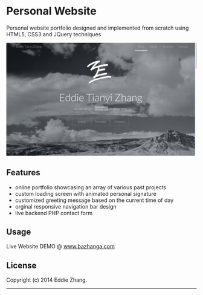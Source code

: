 Personal Website
===========

Personal website portfolio designed and implemented from scratch using HTML5, CSS3 and JQuery techniques

![alt='loading_screen.png'](loading_screen.png)

Features
------------

+ online portfolio showcasing an array of various past projects
+ custom loading screen with animated personal signature
+ customized greeting message based on the current time of day 
+ orginal responsive navigation bar design
+ live backend PHP contact form 

Usage
------------

Live Website DEMO @ www.bazhanga.com

License
-------------

Copyright (c) 2014 Eddie Zhang.

_________________________
